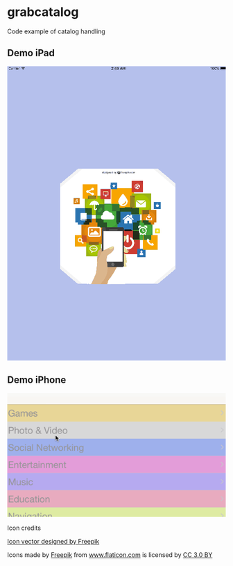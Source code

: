 # grabcatalog

Code example of catalog handling

## Demo iPad

![grabcatalog Demo iPad](https://github.com/iyepes/grabcatalog/blob/master/Grability-iPad.gif)

## Demo iPhone

![grabcatalog Demo iPhone](https://github.com/iyepes/grabcatalog/blob/master/Grability-iPhone-landscape.gif)

Icon credits

<a href="http://www.freepik.com/free-photos-vectors/icon">Icon vector designed by Freepik</a>

Icons made by <a href="http://www.freepik.com" title="Freepik">Freepik</a> from <a href="http://www.flaticon.com" title="Flaticon">www.flaticon.com</a> is licensed by <a href="http://creativecommons.org/licenses/by/3.0/" title="Creative Commons BY 3.0" target="_blank"> CC 3.0 BY</a></div>
